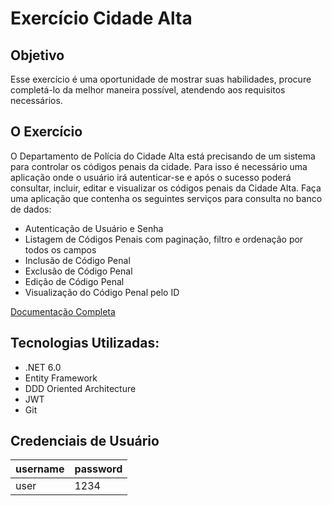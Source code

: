 # Exercício Cidade Alta

## Objetivo
Esse exercício é uma oportunidade de mostrar suas habilidades, procure completá-lo da melhor maneira possível, atendendo aos requisitos necessários.

## O Exercício
O Departamento de Polícia do Cidade Alta está precisando de um sistema para controlar os
códigos penais da cidade. Para isso é necessário uma aplicação onde o usuário irá autenticar-se e
após o sucesso poderá consultar, incluir, editar e visualizar os códigos penais da Cidade Alta.
Faça uma aplicação que contenha os seguintes serviços para consulta no banco de dados:
  - Autenticação de Usuário e Senha
  - Listagem de Códigos Penais com paginação, filtro e ordenação por todos os campos
  - Inclusão de Código Penal
  - Exclusão de Código Penal
  - Edição de Código Penal
  - Visualização do Código Penal pelo ID

[Documentação Completa](../blob/master/Exerc%C3%ADcio%20-%20Back-end.pdf)

## Tecnologias Utilizadas:
  - .NET 6.0
  - Entity Framework
  - DDD Oriented Architecture
  - JWT
  - Git

## Credenciais de Usuário
|username|password|
|-------- | -------- |
|user|1234|
